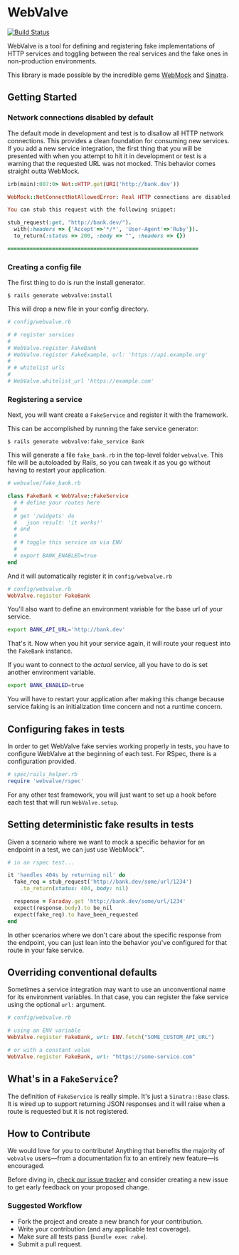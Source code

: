 WebValve
========

[![Build Status](https://travis-ci.com/Betterment/webvalve.svg?token=6b6DErRMUHX47kEoBZ3t&branch=master)](https://travis-ci.com/Betterment/webvalve)

WebValve is a tool for defining and registering fake implementations of
HTTP services and toggling between the real services and the fake ones
in non-production environments.

This library is made possible by the incredible gems
[WebMock](https://github.com/bblimke/webmock) and
[Sinatra](https://github.com/sinatra/sinatra).

## Getting Started

### Network connections disabled by default

The default mode in development and test is to disallow all HTTP network
connections. This provides a clean foundation for consuming new
services. If you add a new service integration, the first thing that you
will be presented with when you attempt to hit it in development or test
is a warning that the requested URL was not mocked. This behavior comes
straight outta WebMock.

```ruby
irb(main):007:0> Net::HTTP.get(URI('http://bank.dev'))

WebMock::NetConnectNotAllowedError: Real HTTP connections are disabled. Unregistered request: GET http://bank.dev/ with headers {'Accept'=>'*/*', 'User-Agent'=>'Ruby'}

You can stub this request with the following snippet:

stub_request(:get, "http://bank.dev/").
  with(:headers => {'Accept'=>'*/*', 'User-Agent'=>'Ruby'}).
  to_return(:status => 200, :body => "", :headers => {})

============================================================
```

### Creating a config file

The first thing to do is run the install generator.

```
$ rails generate webvalve:install
```

This will drop a new file in your config directory.

```ruby
# config/webvalve.rb

# # register services
#
# WebValve.register FakeBank
# WebValve.register FakeExample, url: 'https://api.example.org'
#
# # whitelist urls
#
# WebValve.whitelist_url 'https://example.com'
```

### Registering a service

Next, you will want create a `FakeService` and register
it with the framework.

This can be accomplished by running the fake service generator:

```
$ rails generate webvalve:fake_service Bank
```

This will generate a file `fake_bank.rb` in the top-level folder
`webvalve`. This file will be autoloaded by Rails, so you can
tweak it as you go without having to restart your application.

```ruby
# webvalve/fake_bank.rb

class FakeBank < WebValve::FakeService
  # # define your routes here
  #
  # get '/widgets' do
  #   json result: 'it works!'
  # end
  #
  # # toggle this service on via ENV
  #
  # export BANK_ENABLED=true
end
```

And it will automatically register it in `config/webvalve.rb`

```ruby
# config/webvalve.rb
WebValve.register FakeBank
```

You'll also want to define an environment variable for the base url of
your service.

```bash
export BANK_API_URL='http://bank.dev'
```

That's it. Now when you hit your service again, it will route your
request into the `FakeBank` instance.

If you want to connect to the _actual_ service, all you have to do is
set another environment variable.

```bash
export BANK_ENABLED=true
```

You will have to restart your application after making this change
because service faking is an initialization time concern and not a
runtime concern.

## Configuring fakes in tests

In order to get WebValve fake servies working properly in tests, you
have to configure WebValve at the beginning of each test. For RSpec, there
is a configuration provided. 

```ruby
# spec/rails_helper.rb
require 'webvalve/rspec'
```

For any other test framework, you will just want to set up a hook before
each test that will run `WebValve.setup`.

## Setting deterministic fake results in tests

Given a scenario where we want to mock a specific behavior for an
endpoint in a test, we can just use WebMock™.

```ruby
# in an rspec test...

it 'handles 404s by returning nil' do
  fake_req = stub_request('http://bank.dev/some/url/1234')
    .to_return(status: 404, body: nil)

  response = Faraday.get 'http://bank.dev/some/url/1234'
  expect(response.body).to be_nil
  expect(fake_req).to have_been_requested
end
```

In other scenarios where we don't care about the specific response from
the endpoint, you can just lean into the behavior you've configured for
that route in your fake service.

## Overriding conventional defaults

Sometimes a service integration may want to use an unconventional name
for its environment variables. In that case, you can register the fake
service using the optional `url:` argument.

```ruby
# config/webvalve.rb

# using an ENV variable
WebValve.register FakeBank, url: ENV.fetch("SOME_CUSTOM_API_URL")

# or with a constant value
WebValve.register FakeBank, url: "https://some-service.com"
```

## What's in a `FakeService`?

The definition of `FakeService` is really simple. It's just a
`Sinatra::Base` class. It is wired up to support returning JSON 
responses and it will raise when a route is requested but it is 
not registered.

## How to Contribute

We would love for you to contribute! Anything that benefits the majority
of `webvalve` users—from a documentation fix to an entirely new
feature—is encouraged.

Before diving in, [check our issue
tracker](//github.com/Betterment/webvalve/issues) and consider
creating a new issue to get early feedback on your proposed change.

### Suggested Workflow

* Fork the project and create a new branch for your contribution.
* Write your contribution (and any applicable test coverage).
* Make sure all tests pass (`bundle exec rake`).
* Submit a pull request.
